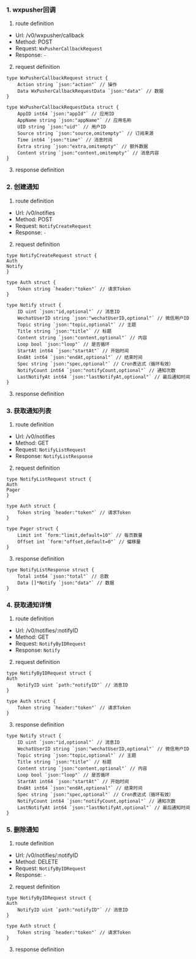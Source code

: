 ### 1. wxpusher回调

1. route definition

- Url: /v0/wxpusher/callback
- Method: POST
- Request: `WxPusherCallbackRequest`
- Response: `-`

2. request definition



```golang
type WxPusherCallbackRequest struct {
	Action string `json:"action"` // 操作
	Data WxPusherCallbackRequestData `json:"data"` // 数据
}

type WxPusherCallbackRequestData struct {
	AppID int64 `json:"appId"` // 应用ID
	AppName string `json:"appName"` // 应用名称
	UID string `json:"uid"` // 用户ID
	Source string `json:"source,omitempty"` // 订阅来源
	Time int64 `json:"time"` // 消息时间
	Extra string `json:"extra,omitempty"` // 额外数据
	Content string `json:"content,omitempty"` // 消息内容
}
```


3. response definition


### 2. 创建通知

1. route definition

- Url: /v0/notifies
- Method: POST
- Request: `NotifyCreateRequest`
- Response: `-`

2. request definition



```golang
type NotifyCreateRequest struct {
Auth
Notify
}

type Auth struct {
	Token string `header:"token"` // 请求Token
}

type Notify struct {
	ID uint `json:"id,optional"` // 消息ID
	WechatUserID string `json:"wechatUserID,optional"` // 微信用户ID
	Topic string `json:"topic,optional"` // 主题
	Title string `json:"title"` // 标题
	Content string `json:"content,optional"` // 内容
	Loop bool `json:"loop"` // 是否循环
	StartAt int64 `json:"startAt"` // 开始时间
	EndAt int64 `json:"endAt,optional"` // 结束时间
	Spec string `json:"spec,optional"` // Cron表达式（循环有效）
	NotifyCount int64 `json:"notifyCount,optional"` // 通知次数
	LastNotifyAt int64 `json:"lastNotifyAt,optional"` // 最后通知时间
}
```


3. response definition


### 3. 获取通知列表

1. route definition

- Url: /v0/notifies
- Method: GET
- Request: `NotifyListRequest`
- Response: `NotifyListResponse`

2. request definition



```golang
type NotifyListRequest struct {
Auth
Pager
}

type Auth struct {
	Token string `header:"token"` // 请求Token
}

type Pager struct {
	Limit int `form:"limit,default=10"` // 每页数量
	Offset int `form:"offset,default=0"` // 偏移量
}
```


3. response definition



```golang
type NotifyListResponse struct {
	Total int64 `json:"total"` // 总数
	Data []*Notify `json:"data"` // 数据
}
```

### 4. 获取通知详情

1. route definition

- Url: /v0/notifies/:notifyID
- Method: GET
- Request: `NotifyByIDRequest`
- Response: `Notify`

2. request definition



```golang
type NotifyByIDRequest struct {
Auth
	NotifyID uint `path:"notifyID"` // 消息ID
}

type Auth struct {
	Token string `header:"token"` // 请求Token
}
```


3. response definition



```golang
type Notify struct {
	ID uint `json:"id,optional"` // 消息ID
	WechatUserID string `json:"wechatUserID,optional"` // 微信用户ID
	Topic string `json:"topic,optional"` // 主题
	Title string `json:"title"` // 标题
	Content string `json:"content,optional"` // 内容
	Loop bool `json:"loop"` // 是否循环
	StartAt int64 `json:"startAt"` // 开始时间
	EndAt int64 `json:"endAt,optional"` // 结束时间
	Spec string `json:"spec,optional"` // Cron表达式（循环有效）
	NotifyCount int64 `json:"notifyCount,optional"` // 通知次数
	LastNotifyAt int64 `json:"lastNotifyAt,optional"` // 最后通知时间
}
```

### 5. 删除通知

1. route definition

- Url: /v0/notifies/:notifyID
- Method: DELETE
- Request: `NotifyByIDRequest`
- Response: `-`

2. request definition



```golang
type NotifyByIDRequest struct {
Auth
	NotifyID uint `path:"notifyID"` // 消息ID
}

type Auth struct {
	Token string `header:"token"` // 请求Token
}
```


3. response definition


